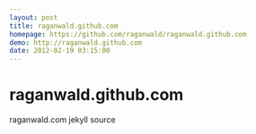 ```yaml
---
layout: post
title: raganwald.github.com
homepage: https://github.com/raganwald/raganwald.github.com
demo: http://raganwald.github.com
date: 2012-02-19 03:15:00
---
```

# raganwald.github.com

raganwald.com jekyll source

